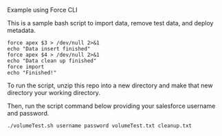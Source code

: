 Example using Force CLI

This is a sample bash script to import data, remove test data, and deploy metadata.

```force login -u $1 -p $2
force apex $3 > /dev/null 2>&1
echo "Data insert finished"
force apex $4 > /dev/null 2>&1
echo "Data clean up finished"
force import
echo "Finished!"
```

To run the script, unzip this repo into a new directory and make that new directory your working directory.

Then, run the script command below providing your salesforce username and password.

```./volumeTest.sh username password volumeTest.txt cleanup.txt```

